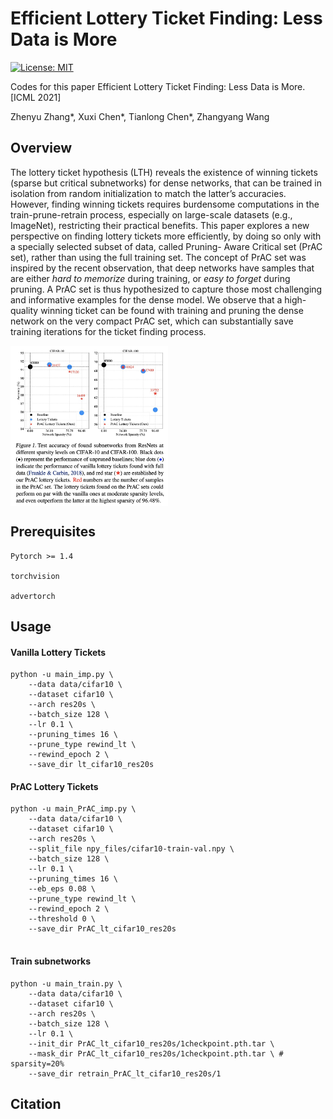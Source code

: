 # Efficient Lottery Ticket Finding: Less Data is More

[![License: MIT](https://img.shields.io/badge/License-MIT-green.svg)](https://opensource.org/licenses/MIT)

Codes for this paper Efficient Lottery Ticket Finding: Less Data is More. [ICML 2021]

Zhenyu Zhang\*, Xuxi Chen\*, Tianlong Chen\*, Zhangyang Wang



## Overview

The lottery ticket hypothesis (LTH) reveals the existence of winning tickets (sparse but critical subnetworks) for dense networks, that can be trained in isolation from random initialization to match the latter’s accuracies. However, finding winning tickets requires burdensome computations in the train-prune-retrain process, especially on large-scale datasets (e.g., ImageNet), restricting their practical benefits. This paper explores a new perspective on finding lottery tickets more efficiently, by doing so only with a specially selected subset of data, called Pruning- Aware Critical set (PrAC set), rather than using the full training set. The concept of PrAC set was inspired by the recent observation, that deep networks have samples that are either *hard to memorize* during training, or *easy to forget* during pruning. A PrAC set is thus hypothesized to capture those most challenging and informative examples for the dense model. We observe that a high-quality winning ticket can be found with training and pruning the dense network on the very compact PrAC set, which can substantially save training iterations for the ticket finding process.

<img src = "Figs/prac_main.png" align = "center" width="50%" hight="60%">

## Prerequisites

```
Pytorch >= 1.4

torchvision

advertorch
```

## Usage

#### Vanilla Lottery Tickets

```
python -u main_imp.py \
	--data data/cifar10 \
	--dataset cifar10 \
	--arch res20s \
	--batch_size 128 \
	--lr 0.1 \
	--pruning_times 16 \
	--prune_type rewind_lt \
	--rewind_epoch 2 \
	--save_dir lt_cifar10_res20s
```

#### PrAC Lottery Tickets

```
python -u main_PrAC_imp.py \
	--data data/cifar10 \
	--dataset cifar10 \
	--arch res20s \
	--split_file npy_files/cifar10-train-val.npy \
	--batch_size 128 \
	--lr 0.1 \
	--pruning_times 16 \
	--eb_eps 0.08 \
	--prune_type rewind_lt \
	--rewind_epoch 2 \
	--threshold 0 \
	--save_dir PrAC_lt_cifar10_res20s
	
```

#### Train subnetworks 

```
python -u main_train.py \
	--data data/cifar10 \
	--dataset cifar10 \
	--arch res20s \
	--batch_size 128 \
	--lr 0.1 \
	--init_dir PrAC_lt_cifar10_res20s/1checkpoint.pth.tar \ 
	--mask_dir PrAC_lt_cifar10_res20s/1checkpoint.pth.tar \ # sparsity=20%
	--save_dir retrain_PrAC_lt_cifar10_res20s/1
```

## Citation

```

```

